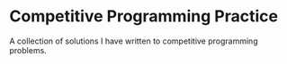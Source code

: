 # Competitive Programming Practice
A collection of solutions I have written to competitive programming problems.
